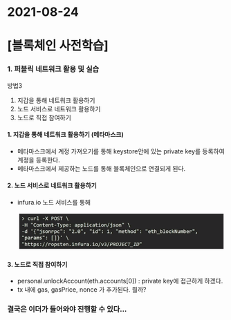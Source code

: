 # 2021-08-24

# [블록체인 사전학습]

### 1. 퍼블릭 네트워크 활용 및 실습

방법3

1. 지갑을 통해 네트워크 활용하기
2. 노드 서비스로 네트워크 활용하기
3. 노드로 직접 참여하기

#### 1. 지갑을 통해 네트워크 활용하기 (메타마스크)

- 메타마스크에서 계정 가져오기를 통해 keystore안에 있는 private key를 등록하여 계정을 등록한다.
- 메타마스크에서 제공하는 노드를 통해 블록체인으로 연결되게 된다.



#### 2. 노드 서비스로 네트워크 활용하기

- infura.io  노드 서비스를 통해

  ![image-20210825094658528](2021-08-24[블록체인].assets/image-20210825094658528.png)



#### 3. 노드로 직접 참여하기

- personal.unlockAccount(eth.accounts[0]) : private key에 접근하게 하겠다.
- tx 내에 gas, gasPrice, nonce 가 추가된다. 뭘까?



### 결국은 이더가 들어와야 진행할 수 있다...

